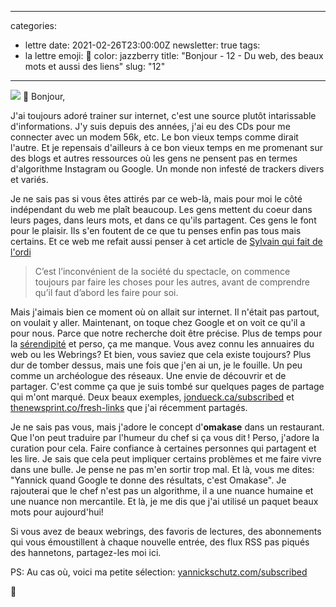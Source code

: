 
---
categories:
- lettre
date: 2021-02-26T23:00:00Z
newsletter: true
tags:
- la lettre
emoji: 💌
color: jazzberry
title: "Bonjour - 12 - Du web, des beaux mots et aussi des liens"
slug: "12"
---
![](https://buttondown.s3.us-west-2.amazonaws.com/images/e3ce87de-3122-4d38-8d68-f5424cce88f8.jpeg)
👋
Bonjour,

J'ai toujours adoré trainer sur internet, c'est une source plutôt intarissable d'informations. J'y suis depuis des années, j'ai eu des CDs pour me connecter avec un modem 56k, etc. Le bon vieux temps comme dirait l'autre. Et je repensais d'ailleurs à ce bon vieux temps en me promenant sur des blogs et autres ressources où les gens ne pensent pas en termes d'algorithme Instagram ou Google. Un monde non infesté de trackers divers et variés.

Je ne sais pas si vous êtes attirés par ce web-là, mais pour moi le côté indépendant du web me plaît beaucoup. Les gens mettent du coeur dans leurs pages, dans leurs mots, et dans ce qu'ils partagent. Ces gens le font pour le plaisir. Ils s'en foutent de ce que tu penses enfin pas tous mais certains. Et ce web me refait aussi penser à cet article de [Sylvain qui fait de l'ordi](https://jefaisdelordi.com/2021/02/04/quand-est-ce-quon-sait-quon-est-photographe/)

> C’est l’inconvénient de la société du spectacle, on commence toujours par faire les choses pour les autres, avant de comprendre qu’il faut d’abord les faire pour soi.

Mais j'aimais bien ce moment où on allait sur internet. Il n'était pas partout, on voulait y aller. Maintenant, on toque chez Google et on voit ce qu'il a pour nous. Parce que notre recherche doit être précise. Plus de temps pour la [sérendipité](https://fr.wikipedia.org/wiki/Sérendipité) et perso, ça me manque. Vous avez connu les annuaires du web ou les Webrings? Et bien, vous saviez que cela existe toujours? Plus dur de tomber dessus, mais une fois que j'en ai un, je le fouille. Un peu comme un archéologue des réseaux. Une envie de découvrir et de partager. C'est comme ça que je suis tombé sur quelques pages de partage qui m'ont marqué. Deux beaux exemples, [jondueck.ca/subscribed](https://jondueck.ca/subscribed/) et [thenewsprint.co/fresh-links](https://thenewsprint.co/fresh-links/) que j'ai récemment partagés.

Je ne sais pas vous, mais j'adore le concept d'**omakase** dans un restaurant. Que l'on peut traduire par l'humeur du chef si ça vous dit ! Perso, j'adore la curation pour cela. Faire confiance à certaines personnes qui partagent et les lire. Je sais que cela peut impliquer certains problèmes et me faire vivre dans une bulle. Je pense ne pas m'en sortir trop mal. Et là, vous me dites: "Yannick quand Google te donne des résultats, c'est Omakase". Je rajouterai que le chef n'est pas un algorithme, il a une nuance humaine et une nuance non mercantile. Et là, je me dis que j'ai utilisé un paquet beaux mots pour aujourd'hui!

Si vous avez de beaux webrings, des favoris de lectures, des abonnements qui vous émoustillent à chaque nouvelle entrée, des flux RSS pas piqués des hannetons, partagez-les moi ici.

PS: Au cas où, voici ma petite sélection: [yannickschutz.com/subscribed](https://yannickschutz.com/subscribed)

💌
